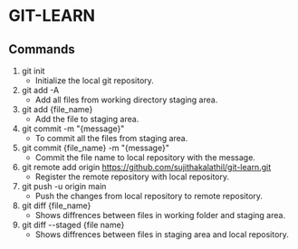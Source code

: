 # GIT-LEARN
## Commands
1. git init
    - Initialize the local git repository.
2. git add -A
    - Add all files from working directory staging area.
3. git add {file_name}
    - Add the file to staging area.
4. git commit -m "{message}"
    - To commit all the files from staging area.
5. git commit {file_name} -m "{message}"
    - Commit the file name to local repository with the message.
6. git remote add origin https://github.com/sujithakalathil/git-learn.git
    - Register the remote repository with local repository.
7. git push -u origin main
    - Push the changes from local repository to remote repository.
8. git diff {file_name}
    - Shows diffrences between files in working folder and staging area.
9. git diff --staged {file name}
    - Shows diffrences between files in staging area and local repository.
